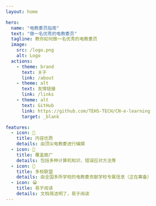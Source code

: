 ```yaml
---
layout: home

hero:
  name: "电教委员指南"
  text: "做一名优秀的电教委员"
  tagline: 教你如何做一名优秀的电教委员
  image:
    src: /logo.png
    alt: Logo
  actions:
    - theme: brand
      text: 关于
      link: /about
    - theme: alt
      text: 友情链接
      link: /links
    - theme: alt
      text: GitHub
      link: https://github.com/TEHS-TECH/CN-e-learning
      target: _blank

features:
  - icon: 📝
    title: 内容优质
    details: 由顶尖电教委进行编撰
  - icon: 🔄
    title: 覆盖面广
    details: 包括多种计算机知识，错误应对方法等
  - icon: 🏫
    title: 多校联盟
    details: 由全国多所学校的电教委贡献学校专属信息（正在筹备）
  - icon: 😀
    title: 易于阅读
    details: 文档简洁明了，易于阅读
---
```


<HomeUnderline />
